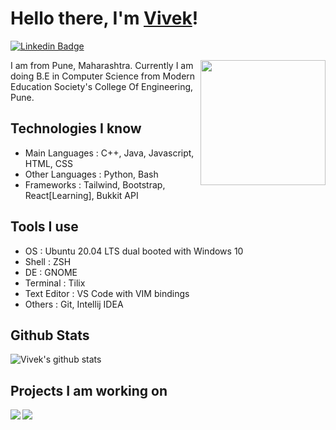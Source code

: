 <h1>Hello there, I'm <a href="https://www.vivekalhat.ml">Vivek</a>!</h1>

[![Linkedin Badge](https://img.shields.io/badge/-LinkedIn-blue?style=flat-square&logo=Linkedin&logoColor=white&link=https://www.linkedin.com/in/seong-yun-byeon-8183a8113/)](https://www.linkedin.com/in/vivekalhat)

<img align='right' src='https://media2.giphy.com/media/du3J3cXyzhj75IOgvA/giphy.gif' width='200"'>

I am from Pune, Maharashtra. Currently I am doing B.E in Computer Science from Modern Education Society's College Of Engineering, Pune.

## Technologies I know

- Main Languages : C++, Java, Javascript, HTML, CSS
- Other Languages : Python, Bash
- Frameworks : Tailwind, Bootstrap, React[Learning], Bukkit API

## Tools I use

- OS : Ubuntu 20.04 LTS dual booted with Windows 10
- Shell : ZSH
- DE : GNOME
- Terminal : Tilix
- Text Editor : VS Code with VIM bindings
- Others : Git, Intellij IDEA

## Github Stats

![Vivek's github stats](https://github-readme-stats.vercel.app/api?username=VivekAlhat&hide=["stars"]&show_icons=true&title_color=fff&icon_color=79ff97&text_color=9f9f9f&bg_color=151515)


## Projects I am working on

<a href="https://github.com/VivekAlhat/Git-Colorizer">
  <img align="left" src="https://github-readme-stats.vercel.app/api/pin/?username=VivekAlhat&repo=Git-Colorizer" />
</a>
<a href="https://github.com/VivekAlhat/massacre">
  <img align="left" src="https://github-readme-stats.vercel.app/api/pin/?username=VivekAlhat&repo=massacre" />
</a>
